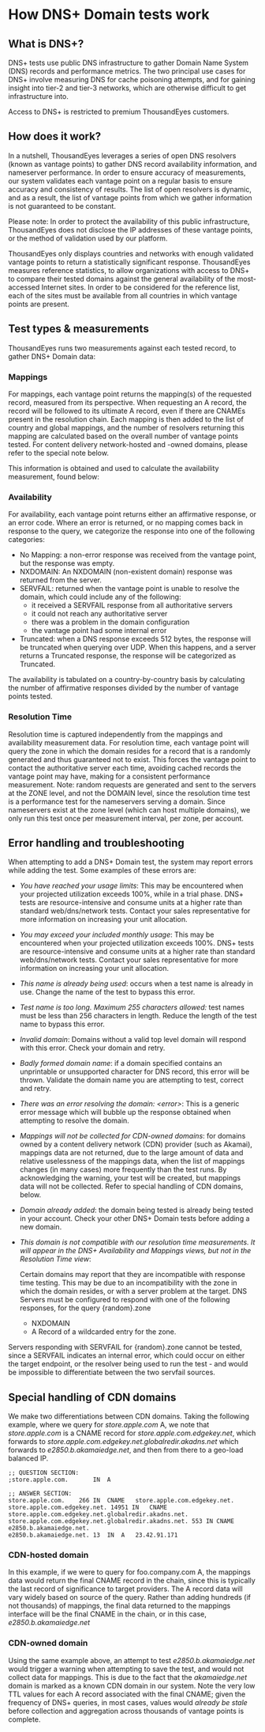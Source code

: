 # How DNS+ Domain tests work

## What is DNS+?

DNS+ tests use public DNS infrastructure to gather Domain Name System \(DNS\) records and performance metrics.  The two principal use cases for DNS+ involve measuring DNS for cache poisoning attempts, and for gaining insight into tier-2 and tier-3 networks, which are otherwise difficult to get infrastructure into.  

Access to DNS+ is restricted to premium ThousandEyes customers.

## How does it work?

In a nutshell, ThousandEyes leverages a series of open DNS resolvers \(known as vantage points\) to gather DNS record availability information, and nameserver performance. In order to ensure accuracy of measurements, our system validates each vantage point on a regular basis to ensure accuracy and consistency of results. The list of open resolvers is dynamic, and as a result, the list of vantage points from which we gather information is not guaranteed to be constant.

Please note: In order to protect the availability of this public infrastructure, ThousandEyes does not disclose the IP addresses of these vantage points, or the method of validation used by our platform.

ThousandEyes only displays countries and networks with enough validated vantage points to return a statistically significant response.  ThousandEyes measures reference statistics, to allow organizations with access to DNS+ to compare their tested domains against the general availability of the most-accessed Internet sites. In order to be considered for the reference list, each of the sites must be available from all countries in which vantage points are present.

## Test types & measurements

ThousandEyes runs two measurements against each tested record, to gather DNS+ Domain data:

### Mappings

For mappings, each vantage point returns the mapping\(s\) of the requested record, measured from its perspective. When requesting an A record, the record will be followed to its ultimate A record, even if there are CNAMEs present in the resolution chain. Each mapping is then added to the list of country and global mappings, and the number of resolvers returning this mapping are calculated based on the overall number of vantage points tested.  For content delivery network-hosted and -owned domains, please refer to the special note below.

This information is obtained and used to calculate the availability measurement, found below:

### Availability

For availability, each vantage point returns either an affirmative response, or an error code.  Where an error is returned, or no mapping comes back in response to the query, we categorize the response into one of the following categories:

* No Mapping: a non-error response was received from the vantage point, but the response was empty.
* NXDOMAIN: An NXDOMAIN \(non-existent domain\) response was returned from the server.
* SERVFAIL: returned when the vantage point is unable to resolve the domain, which could include any of the following:
  * it received a SERVFAIL response from all authoritative servers
  * it could not reach any authoritative server
  * there was a problem in the domain configuration
  * the vantage point had some internal error
* Truncated: when a DNS response exceeds 512 bytes, the response will be truncated when querying over UDP.  When this happens, and a server returns a Truncated response, the response will be categorized as Truncated.

The availability is tabulated on a country-by-country basis by calculating the number of affirmative responses divided by the number of vantage points tested.

### Resolution Time

Resolution time is captured independently from the mappings and availability measurement data.  For resolution time, each vantage point will query the zone in which the domain resides for a record that is a randomly generated and thus guaranteed not to exist. This forces the vantage point to contact the authoritative server each time, avoiding cached records the vantage point may have, making for a consistent performance measurement. Note: random requests are generated and sent to the servers at the ZONE level, and not the DOMAIN level, since the resolution time test is a performance test for the nameservers serving a domain. Since nameservers exist at the zone level \(which can host multiple domains\), we only run this test once per measurement interval, per zone, per account.

## Error handling and troubleshooting

When attempting to add a DNS+ Domain test, the system may report errors while adding the test. Some examples of these errors are:

* _You have reached your usage limits_:  This may be encountered when your projected utilization exceeds 100%, while in a trial phase.  DNS+ tests are resource-intensive and consume units at a higher rate than standard web/dns/network tests.  Contact your sales representative for more information on increasing your unit allocation.
* _You may exceed your included monthly usage_: This may be encountered when your projected utilization exceeds 100%.  DNS+ tests are resource-intensive and consume units at a higher rate than standard web/dns/network tests.  Contact your sales representative for more information on increasing your unit allocation.
* _This name is already being used_: occurs when a test name is already in use.  Change the name of the test to bypass this error.
* _Test name is too long. Maximum 255 characters allowed:_ test names must be less than 256 characters in length.  Reduce the length of the test name to bypass this error.
* _Invalid domain_: Domains without a valid top level domain will respond with this error.  Check your domain and retry.
* _Badly formed domain name_: if a domain specified contains an unprintable or unsupported character for DNS record, this error will be thrown.  Validate the domain name you are attempting to test, correct and retry.
* _There was an error resolving the domain: &lt;error&gt;_: This is a generic error message which will bubble up the response obtained when attempting to resolve the domain. 
* _Mappings will not be collected for CDN-owned domains_: for domains owned by a content delivery network \(CDN\) provider \(such as Akamai\), mappings data are not returned, due to the large amount of data and relative uselessness of the mappings data, when the list of mappings changes \(in many cases\) more frequently than the test runs.  By acknowledging the warning, your test will be created, but mappings data will not be collected.  Refer to special handling of CDN domains, below.
* _Domain already added_: the domain being tested is already being tested in your account.  Check your other DNS+ Domain tests before adding a new domain.
* _This domain is not compatible with our resolution time measurements. It will appear in the DNS+ Availability and Mappings views, but not in the Resolution Time view_:

  Certain domains may report that they are incompatible with response time testing. This may be due to an incompatibility with the zone in which the domain resides, or with a server problem at the target. DNS Servers must be configured to respond with one of the following responses, for the query {random}.zone

  * NXDOMAIN
  * A Record of a wildcarded entry for the zone.

 Servers responding with SERVFAIL for {random}.zone cannot be tested, since a SERVFAIL indicates an internal error, which could occur on either the target endpoint, or the resolver being used to run the test - and would be impossible to differentiate between the two servfail sources.

##  Special handling of CDN domains

We make two differentiations between CDN domains.  Taking the following example, where we query for _store.apple.com_ A, we note that _store.apple.com_ is a CNAME record for _store.apple.com.edgekey.net_, which forwards to _store.apple.com.edgekey.net.globalredir.akadns.net_ which forwards to _e2850.b.akamaiedge.net_, and then from there to a geo-load balanced IP.

```text
;; QUESTION SECTION:
;store.apple.com.		IN	A

;; ANSWER SECTION:
store.apple.com.	266	IN	CNAME	store.apple.com.edgekey.net.
store.apple.com.edgekey.net. 14951 IN	CNAME	store.apple.com.edgekey.net.globalredir.akadns.net.
store.apple.com.edgekey.net.globalredir.akadns.net. 553	IN CNAME e2850.b.akamaiedge.net.
e2850.b.akamaiedge.net.	13	IN	A	23.42.91.171
```

### CDN-hosted domain

In this example, if we were to query for foo.company.com A, the mappings data would return the final CNAME record in the chain, since this is typically the last record of significance to target providers.  The A record data will vary widely based on source of the query.  Rather than adding hundreds \(if not thousands\) of mappings, the final data returned to the mappings interface will be the final CNAME in the chain, or in this case, _e2850.b.akamaiedge.net_

### CDN-owned domain

Using the same example above, an attempt to test _e2850.b.akamaiedge.net_ would trigger a warning when attempting to save the test, and would not collect data for mappings. This is due to the fact that the _akamaiedge.net_ domain is marked as a known CDN domain in our system.  Note the very low TTL values for each A record associated with the final CNAME; given the frequency of DNS+ queries, in most cases, values would _already be stale_ before collection and aggregation across thousands of vantage points is complete.

